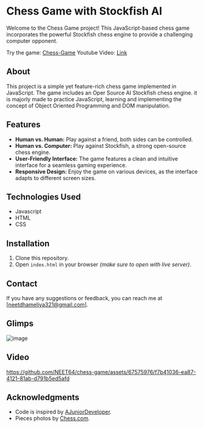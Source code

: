 # Chess Game with Stockfish AI

Welcome to the Chess Game project! This JavaScript-based chess game incorporates the powerful Stockfish chess engine to provide a challenging computer opponent.

Try the game: [Chess-Game](https://neet64.github.io/chess-game/)
Youtube Video: [Link](https://youtu.be/GQ6021qgzAY?si=GkcLXwMFpUQDk7jo)

## About 
This project is a simple yet feature-rich chess game implemented in JavaScript. The game includes an Oper Source AI Stockfish chess engine. it is majorly made to practice JavaScript, learning and implementing the concept of Object Oriented Programming and DOM manipulation.

## Features
- **Human vs. Human:** Play against a friend, both sides can be controlled.
- **Human vs. Computer:** Play against Stockfish, a strong open-source chess engine.
- **User-Friendly Interface:** The game features a clean and intuitive interface for a seamless gaming experience.
- **Responsive Design:** Enjoy the game on various devices, as the interface adapts to different screen sizes.

## Technologies Used
- Javascript
- HTML
- CSS

## Installation
1. Clone this repository.
2. Open `index.html` in your browser <i>(make sure to open with live server)</i>.

## Contact
If you have any suggestions or feedback, you can reach me at [neetdhameliya321@gmail.com].

## Glimps
![image](https://github.com/NEET64/chess-game/assets/67575976/0a6b362a-1dcc-4bd2-aa54-f19b8e27592b)

## Video
https://github.com/NEET64/chess-game/assets/67575976/f7b41036-ea87-4121-81ab-d791b5ed5afd


## Acknowledgments
- Code is inspired by [AJuniorDeveloper](https://github.com/AJuniorDeveloper/How-to-create-simple-chess-game-using-Javascript).
- Pieces photos by [Chess.com](https://www.chess.com/home).
